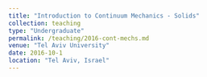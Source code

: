 ```yaml
---
title: "Introduction to Continuum Mechanics - Solids"
collection: teaching
type: "Undergraduate"
permalink: /teaching/2016-cont-mechs.md
venue: "Tel Aviv University"
date: 2016-10-1
location: "Tel Aviv, Israel"
---
```

